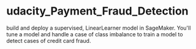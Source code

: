 # udacity_Payment_Fraud_Detection
build and deploy a supervised, LinearLearner model in SageMaker. You'll tune a model and handle a case of class imbalance to train a model to detect cases of credit card fraud.
